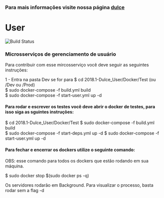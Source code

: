 ### Para mais informações visite nossa página [dulce](https://fga-gpp-mds.github.io/2018.1-Dulce_App/index.html)
# User
![Build Status](https://travis-ci.org/Dulce-Work-Schedule/2018.1-Dulce_User.svg?branch=master)

### Microsserviços de gerenciamento de usuário

Para contribuir com esse mircosserviço você deve seguir as seguintes instruções:  

1 - Entra na pasta Dev se for para
$ cd 2018.1-Dulce_User/Docker/Test (ou /Dev ou /Prod)   
$ sudo docker-compose -f build.yml  build  
$ sudo docker-compose -f start-user.yml up -d



#### Para rodar e escrever os testes você deve abrir o docker de testes, para isso siga as sguintes instruções:

$ cd 2018.1-Dulce_User/Docker/Test
$ sudo docker-compose -f build.yml  build  
$ sudo docker-compose -f start-deps.yml up -d
$ sudo docker-compose -f start-user.yml up -d

#### Para fechar e encerrar os dockers utilize o seguinte comando:
OBS: esse comando para todos os dockers que estão rodando em sua máquina.

$ sudo docker stop $(sudo docker ps -q)

Os servidores rodarão em Background. Para visualizar o processo, basta rodar sem a flag -d
